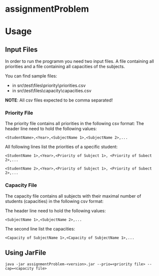 # assignmentProblem

# Usage

## Input Files

In order to run the programm you need two input files.
A file containing all priorities and a file containing all
capacities of the subjects.

You can find sample files:
- in src\test\files\priority\priorities.csv
- in src\test\files\capacity\capacities.csv

**NOTE**: All csv files expected to be comma separated!

### Priority File
The priority file contains all priorities in the following csv format:
The header line need to hold the following values:

`<StudentName>,<Year>,<SubjectName 1>,<SubjectName 2>,...`

All following lines list the priorities of a specific student:

`<StudentName 1>,<Year>,<Priority of Subject 1>, <Priority of Subect 2>,...`

`<StudentName 2>,<Year>,<Priority of Subject 1>, <Priority of Subect 2>,...`

### Capacity File
The capacity file contains all subjects with their maximal number of students (capacities) in the following csv format:

The header line need to hold the following values:

`<SubjectName 1>,<SubjectName 2>,...`

The second line list the capacities:

`<Capacity of SubjectName 1>,<Capacity of SubjectName 1>,...`

## Using JarFile
`java -jar assignmentProblem-<version>.jar --prio=<priority file> --cap=<capacity file>`
